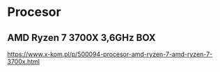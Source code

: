 # Procesor

## AMD Ryzen 7 3700X 3,6GHz BOX

https://www.x-kom.pl/p/500094-procesor-amd-ryzen-7-amd-ryzen-7-3700x.html

